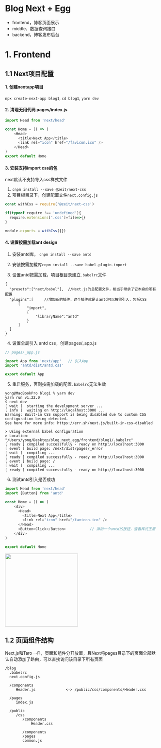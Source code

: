 
# Blog Next + Egg

- frontend，博客页面展示
- middle，数据查询接口
- backend，博客发布后台




# 1. Frontend

## 1.1 Next项目配置
#### 1. 创建nextapp项目
`npx create-next-app blog1`, `cd blog1`, `yarn dev`

#### 2. 清理无用代码 pages/index.js
```javascript
import Head from 'next/head'

const Home = () => (
    <Head>
      <title>Next App</title>
      <link rel="icon" href="/favicon.ico" />
    </Head>
)
export default Home
```

#### 3. 安装支持import css的包
next默认不支持导入css样式文件 
1. `cnpm install --save @zeit/next-css`
2. 项目根目录下，创建配置文件`next.config.js`
```javascript
const withCss = require('@zeit/next-css')

if(typeof require !== 'undefined'){
  require.extensions['.css']=file=>{}
}

module.exports = withCss({})
```

#### 4. 设置按需加载ant design 
1. 安装antd库， `cnpm install --save antd`

2. 安装按需加载库`cnpm install --save babel-plugin-import`
3. 设置antd按需加载，项目根目录建立`.babelrc`文件
```
{
  "presets":["next/babel"],  //Next.js的总配置文件，相当于继承了它本身的所有配置
  "plugins":[     //增加新的插件，这个插件就是让antd可以按需引入，包括CSS
      [
          "import",
          {
              "libraryName":"antd"
          }
      ]
  ]
}
```

4. 设置全局引入 antd css，创建pages/_app.js
```javascript
// pages/_app.js

import App from 'next/app'   // 引入App
import 'antd/dist/antd.css'

export default App
```
5. 重启服务，否则按需加载的配置`.babelrc`无法生效
```
yong@MacBookPro blog1 % yarn dev
yarn run v1.22.0
$ next dev
[ wait ]  starting the development server ...
[ info ]  waiting on http://localhost:3000 ...
Warning: Built-in CSS support is being disabled due to custom CSS configuration being detected.
See here for more info: https://err.sh/next.js/built-in-css-disabled

> Using external babel configuration
> Location: "/Users/yong/Desktop/blog_next_egg/frontend/blog1/.babelrc"
[ ready ] compiled successfully - ready on http://localhost:3000
[ event ] build page: /next/dist/pages/_error
[ wait ]  compiling ...
[ ready ] compiled successfully - ready on http://localhost:3000
[ event ] build page: /
[ wait ]  compiling ...
[ ready ] compiled successfully - ready on http://localhost:3000
```

6. 测试antd引入是否成功
```javascript
import Head from 'next/head'
import {Button} from 'antd'

const Home = () => (
    <div>
      <Head>
        <title>Next App</title>
        <link rel="icon" href="/favicon.ico" />
      </Head>
      <Button>Click</Button>           // 添加一个antd的按钮，查看样式正常
    </div>
)

export default Home
```

<img width="240"  src="https://user-images.githubusercontent.com/26485327/79198458-16a69000-7e66-11ea-9b6e-86ee3c3d0982.png">



## 1.2 页面组件结构
Next.js和Taro一样，页面和组件分开放置，且Next将pages目录下的页面全部默认自动添加了路由，可以直接访问该目录下所有页面

```
/blog
  .babelrc
  next.config.js
  
  /components
     Header.js              <-> /public/css/components/Header.css
     
  /pages
     index.js
     
  /public
     /css
        /components
            Header.css
        
        /components
        /pages
        common.js
```




























